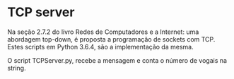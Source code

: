 # TCP server

Na seção 2.7.2 do livro Redes de Computadores e a Internet: uma abordagem top-down, é proposta a programação de sockets com TCP. Estes scripts em Python 3.6.4, são a implementação da mesma.

O script TCPServer.py, recebe a mensagem e conta o número de vogais na string.
